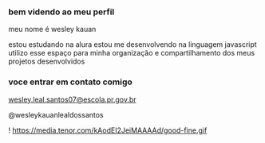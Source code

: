 ### bem videndo ao meu perfil

meu nome é wesley kauan

estou estudando na alura
estou me desenvolvendo na linguagem javascript
utilizo esse espaço para minha organização e compartilhamento dos meus projetos desenvolvidos

### voce entrar em contato comigo

wesley.leal.santos07@escola.pr.gov.br

@wesleykauanlealdossantos

!
https://media.tenor.com/kAodEI2JeiMAAAAd/good-fine.gif
